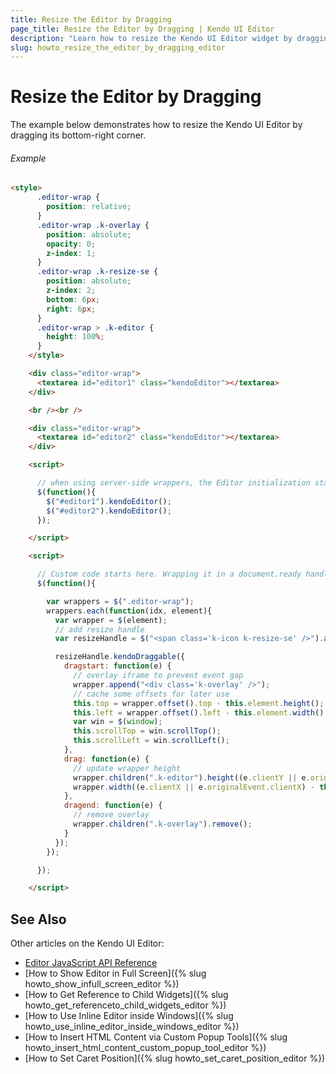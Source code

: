 ```yaml
---
title: Resize the Editor by Dragging
page_title: Resize the Editor by Dragging | Kendo UI Editor
description: "Learn how to resize the Kendo UI Editor widget by dragging."
slug: howto_resize_the_editor_by_dragging_editor
---
```


# Resize the Editor by Dragging

The example below demonstrates how to resize the Kendo UI Editor by dragging its bottom-right corner.

###### Example

```html
<style>
      .editor-wrap {
        position: relative;
      }
      .editor-wrap .k-overlay {
        position: absolute;
        opacity: 0;
        z-index: 1;
      }
      .editor-wrap .k-resize-se {
        position: absolute;
        z-index: 2;
        bottom: 6px;
        right: 6px;
      }
      .editor-wrap > .k-editor {
        height: 100%;
      }
    </style>

    <div class="editor-wrap">
      <textarea id="editor1" class="kendoEditor"></textarea>
    </div>

    <br /><br />

    <div class="editor-wrap">
      <textarea id="editor2" class="kendoEditor"></textarea>
    </div>

    <script>

      // when using server-side wrappers, the Editor initialization statements will be autogenerated.
      $(function(){
        $("#editor1").kendoEditor();
        $("#editor2").kendoEditor();
      });

    </script>

    <script>

      // Custom code starts here. Wrapping it in a document.ready handler is required, otherwise it will be executed before the Editors are created.
      $(function(){

        var wrappers = $(".editor-wrap");
        wrappers.each(function(idx, element){
          var wrapper = $(element);
          // add resize handle
          var resizeHandle = $("<span class='k-icon k-resize-se' />").appendTo(wrapper);

          resizeHandle.kendoDraggable({
            dragstart: function(e) {
              // overlay iframe to prevent event gap
              wrapper.append("<div class='k-overlay' />");
              // cache some offsets for later use
              this.top = wrapper.offset().top - this.element.height();
              this.left = wrapper.offset().left - this.element.width();
              var win = $(window);
              this.scrollTop = win.scrollTop();
              this.scrollLeft = win.scrollLeft();
            },
            drag: function(e) {
              // update wrapper height
              wrapper.children(".k-editor").height((e.clientY || e.originalEvent.clientY) - this.top + this.scrollTop);
              wrapper.width((e.clientX || e.originalEvent.clientX) - this.left + this.scrollLeft);
            },
            dragend: function(e) {
              // remove overlay
              wrapper.children(".k-overlay").remove();
            }
          });
        });

      });

    </script>
```

## See Also

Other articles on the Kendo UI Editor:

* [Editor JavaScript API Reference](/api/javascript/ui/editor)
* [How to Show Editor in Full Screen]({% slug howto_show_infull_screen_editor %})
* [How to Get Reference to Child Widgets]({% slug howto_get_referenceto_child_widgets_editor %})
* [How to Use Inline Editor inside Windows]({% slug howto_use_inline_editor_inside_windows_editor %})
* [How to Insert HTML Content via Custom Popup Tools]({% slug howto_insert_html_content_custom_popup_tool_editor %})
* [How to Set Caret Position]({% slug howto_set_caret_position_editor %})
